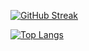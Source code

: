 [![GitHub Streak](https://streak-stats.demolab.com?user=0xknstntn&theme=swift&hide_border=true)](https://git.io/streak-stats)

[![Top Langs](https://github-readme-stats.vercel.app/api/top-langs/?username=0xknstntn)](https://github.com/anuraghazra/github-readme-stats)
